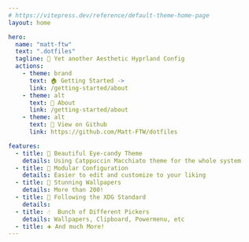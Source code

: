```yaml
---
# https://vitepress.dev/reference/default-theme-home-page
layout: home

hero:
  name: "matt-ftw"
  text: ".dotfiles"
  tagline: 💄 Yet another Aesthetic Hyprland Config
  actions:
    - theme: brand
      text: 🏠 Getting Started ->
      link: /getting-started/about
    - theme: alt
      text: 📜 About
      link: /getting-started/about
    - theme: alt
      text: 👀 View on Github
      link: https://github.com/Matt-FTW/dotfiles

features:
  - title: 🌸 Beautiful Eye-candy Theme
    details: Using Catppuccin Macchiato theme for the whole system
  - title: 🔧 Modular Configuration
    details: Easier to edit and customize to your liking
  - title: 🎨 Stunning Wallpapers
    details: More than 200!
  - title: 📂 Following the XDG Standard
    details:
  - title: ☝️  Bunch of Different Pickers
    details: Wallpapers, Clipboard, Powermenu, etc
  - title: ➕ And much More!
---
```

